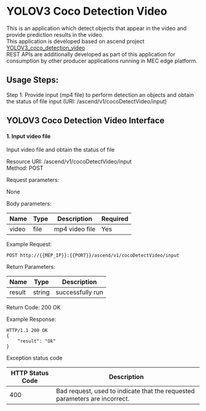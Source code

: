 YOLOV3 Coco Detection Video
==============
This is an application which detect objects that appear in the video and provide prediction results in the video.<br>
This application is developed based on ascend project [YOLOV3_coco_detection_video](https://gitee.com/ascend/samples/tree/master/cplusplus/level2_simple_inference/2_object_detection/YOLOV3_coco_detection_video)<br>
REST APIs are additionally developed as part of this application for consumption by other producer applications running in MEC edge platform. <br>

Usage Steps:
--------------
Step 1: Provide input (mp4 file) to perform detection an objects and obtain the status of file input (URI: /ascend/v1/cocoDetectVideo/input) <br>


YOLOV3 Coco Detection Video Interface 
----------------
<h4>1. Input video file</h4>
Input video file and obtain the status of file <br>

Resource URI: /ascend/v1/cocoDetectVideo/input<br>
Method: POST<br>

Request parameters:

None

Body parameters:

| Name          | Type                        | Description              | Required      |
| ------------- | --------------------------- | ------------------------ | ------------- |
| video    | file                      | mp4 video file      | Yes |

Example Request:

```
POST http://{{MEP_IP}}:{{PORT}}/ascend/v1/cocoDetectVideo/input
```

Return Parameters:

| Name          | Type                        | Description              |
| ------------- | --------------------------- | ------------------------ |
| result     | string                     | successfully run                  |

Return Code: 200 OK

Example Response:
```
HTTP/1.1 200 OK
{
    "result": "Ok"
}
```

Exception status code

| HTTP Status Code | Description |
| --- | --- |
| 400  | Bad request, used to indicate that the requested parameters are incorrect. |


